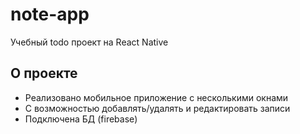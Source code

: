 # note-app
Учебный todo проект на React Native
## О проекте
* Реализовано мобильное приложение с несколькими окнами
* С возможностью добавлять/удалять и редактировать записи
* Подключена БД (firebase)

